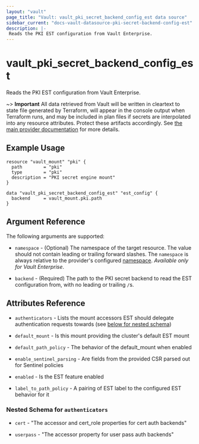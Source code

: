 ```yaml
---
layout: "vault"
page_title: "Vault: vault_pki_secret_backend_config_est data source"
sidebar_current: "docs-vault-datasource-pki-secret-backend-config-est"
description: |-
 Reads the PKI EST configuration from Vault Enterprise. 
---
```


# vault\_pki\_secret\_backend\_config\_est

Reads the PKI EST configuration from Vault Enterprise.

~> **Important** All data retrieved from Vault will be
written in cleartext to state file generated by Terraform, will appear in
the console output when Terraform runs, and may be included in plan files
if secrets are interpolated into any resource attributes.
Protect these artifacts accordingly. See
[the main provider documentation](../index.html)
for more details.

## Example Usage

```hcl
resource "vault_mount" "pki" {
  path        = "pki"
  type        = "pki"
  description = "PKI secret engine mount"
}

data "vault_pki_secret_backend_config_est" "est_config" {
  backend     = vault_mount.pki.path
}
```

## Argument Reference

The following arguments are supported:

* `namespace` - (Optional) The namespace of the target resource.
  The value should not contain leading or trailing forward slashes.
  The `namespace` is always relative to the provider's configured [namespace](/docs/providers/vault/index.html#namespace).
  *Available only for Vault Enterprise*.

* `backend` - (Required) The path to the PKI secret backend to
  read the EST configuration from, with no leading or trailing `/`s.
 
## Attributes Reference

* `authenticators` - Lists the mount accessors EST should delegate authentication requests towards (see [below for nested schema](#nestedatt--authenticators))
 
* `default_mount` - Is this mount providing the cluster's default EST mount
 
* `default_path_policy` - The behavior of the default_mount when enabled
 
* `enable_sentinel_parsing` - Are fields from the provided CSR parsed out for Sentinel policies
 
* `enabled` - Is the EST feature enabled
 
* `label_to_path_policy` - A pairing of EST label to the configured EST behavior for it

<a id="nestedatt--authenticators"></a>
### Nested Schema for `authenticators`

* `cert` - "The accessor and cert_role properties for cert auth backends"
 
* `userpass` - "The accessor property for user pass auth backends"
